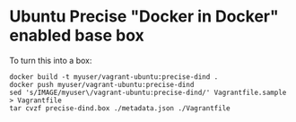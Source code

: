# Ubuntu Precise "Docker in Docker" enabled base box

To turn this into a box:

```
docker build -t myuser/vagrant-ubuntu:precise-dind .
docker push myuser/vagrant-ubuntu:precise-dind
sed 's/IMAGE/myuser\/vagrant-ubuntu:precise-dind/' Vagrantfile.sample > Vagrantfile
tar cvzf precise-dind.box ./metadata.json ./Vagrantfile
```
